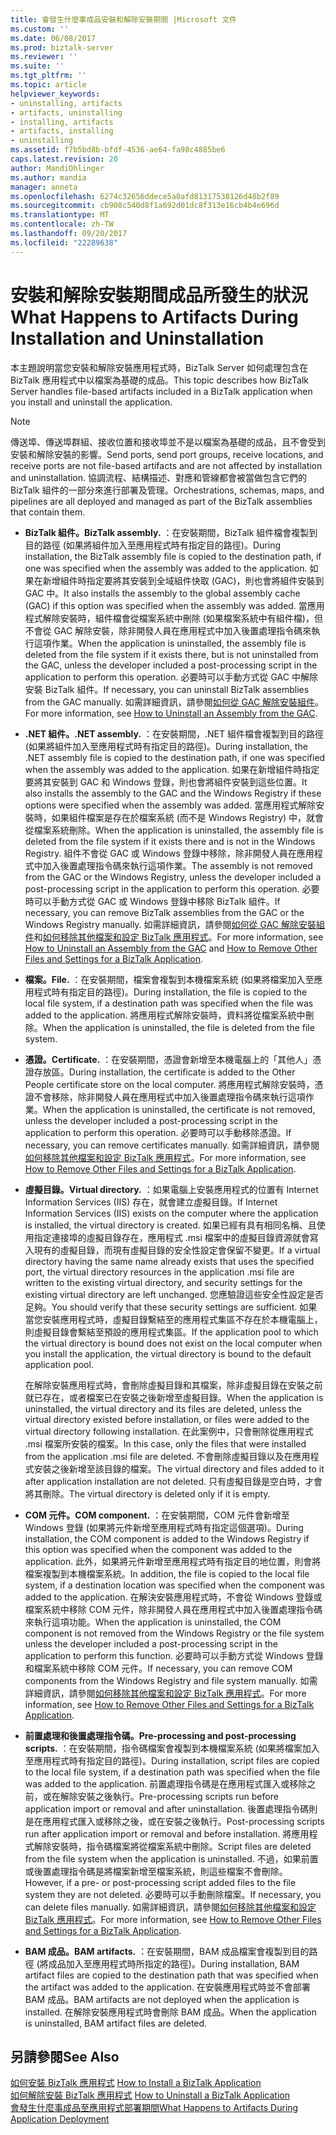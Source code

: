 ```yaml
---
title: 會發生什麼事成品安裝和解除安裝期間 |Microsoft 文件
ms.custom: ''
ms.date: 06/08/2017
ms.prod: biztalk-server
ms.reviewer: ''
ms.suite: ''
ms.tgt_pltfrm: ''
ms.topic: article
helpviewer_keywords:
- uninstalling, artifacts
- artifacts, uninstalling
- installing, artifacts
- artifacts, installing
- uninstalling
ms.assetid: f7b5bd8b-bfdf-4536-ae64-fa98c4885be6
caps.latest.revision: 20
author: MandiOhlinger
ms.author: mandia
manager: anneta
ms.openlocfilehash: 6274c32656ddece5a0afd81317538126d48b2f89
ms.sourcegitcommit: cb908c540d8f1a692d01dc8f313e16cb4b4e696d
ms.translationtype: MT
ms.contentlocale: zh-TW
ms.lasthandoff: 09/20/2017
ms.locfileid: "22289638"
---
```

# <a name="what-happens-to-artifacts-during-installation-and-uninstallation"></a><span data-ttu-id="942a6-102">安裝和解除安裝期間成品所發生的狀況</span><span class="sxs-lookup"><span data-stu-id="942a6-102">What Happens to Artifacts During Installation and Uninstallation</span></span>
<span data-ttu-id="942a6-103">本主題說明當您安裝和解除安裝應用程式時，BizTalk Server 如何處理包含在 BizTalk 應用程式中以檔案為基礎的成品。</span><span class="sxs-lookup"><span data-stu-id="942a6-103">This topic describes how BizTalk Server handles file-based artifacts included in a BizTalk application when you install and uninstall the application.</span></span>  
  
> [!NOTE]
>  <span data-ttu-id="942a6-104">傳送埠、傳送埠群組、接收位置和接收埠並不是以檔案為基礎的成品，且不會受到安裝和解除安裝的影響。</span><span class="sxs-lookup"><span data-stu-id="942a6-104">Send ports, send port groups, receive locations, and receive ports are not file-based artifacts and are not affected by installation and uninstallation.</span></span> <span data-ttu-id="942a6-105">協調流程、結構描述、對應和管線都會被當做包含它們的 BizTalk 組件的一部分來進行部署及管理。</span><span class="sxs-lookup"><span data-stu-id="942a6-105">Orchestrations, schemas, maps, and pipelines are all deployed and managed as part of the BizTalk assemblies that contain them.</span></span>  
  
-   <span data-ttu-id="942a6-106">**BizTalk 組件。**</span><span class="sxs-lookup"><span data-stu-id="942a6-106">**BizTalk assembly.**</span></span> <span data-ttu-id="942a6-107">：在安裝期間，BizTalk 組件檔會複製到目的路徑 (如果將組件加入至應用程式時有指定目的路徑)。</span><span class="sxs-lookup"><span data-stu-id="942a6-107">During installation, the BizTalk assembly file is copied to the destination path, if one was specified when the assembly was added to the application.</span></span> <span data-ttu-id="942a6-108">如果在新增組件時指定要將其安裝到全域組件快取 (GAC)，則也會將組件安裝到 GAC 中。</span><span class="sxs-lookup"><span data-stu-id="942a6-108">It also installs the assembly to the global assembly cache (GAC) if this option was specified when the assembly was added.</span></span> <span data-ttu-id="942a6-109">當應用程式解除安裝時，組件檔會從檔案系統中刪除 (如果檔案系統中有組件檔)，但不會從 GAC 解除安裝，除非開發人員在應用程式中加入後置處理指令碼來執行這項作業。</span><span class="sxs-lookup"><span data-stu-id="942a6-109">When the application is uninstalled, the assembly file is deleted from the file system if it exists there, but is not uninstalled from the GAC, unless the developer included a post-processing script in the application to perform this operation.</span></span> <span data-ttu-id="942a6-110">必要時可以手動方式從 GAC 中解除安裝 BizTalk 組件。</span><span class="sxs-lookup"><span data-stu-id="942a6-110">If necessary, you can uninstall BizTalk assemblies from the GAC manually.</span></span> <span data-ttu-id="942a6-111">如需詳細資訊，請參閱[如何從 GAC 解除安裝組件](http://msdn.microsoft.com/library/464706a8-f902-4d05-a724-19169facd2b4)。</span><span class="sxs-lookup"><span data-stu-id="942a6-111">For more information, see [How to Uninstall an Assembly from the GAC](http://msdn.microsoft.com/library/464706a8-f902-4d05-a724-19169facd2b4).</span></span>  
  
-   <span data-ttu-id="942a6-112">**.NET 組件。**</span><span class="sxs-lookup"><span data-stu-id="942a6-112">**.NET assembly.**</span></span> <span data-ttu-id="942a6-113">：在安裝期間，.NET 組件檔會複製到目的路徑 (如果將組件加入至應用程式時有指定目的路徑)。</span><span class="sxs-lookup"><span data-stu-id="942a6-113">During installation, the .NET assembly file is copied to the destination path, if one was specified when the assembly was added to the application.</span></span> <span data-ttu-id="942a6-114">如果在新增組件時指定要將其安裝到 GAC 和 Windows 登錄，則也會將組件安裝到這些位置。</span><span class="sxs-lookup"><span data-stu-id="942a6-114">It also installs the assembly to the GAC and the Windows Registry if these options were specified when the assembly was added.</span></span> <span data-ttu-id="942a6-115">當應用程式解除安裝時，如果組件檔案是存在於檔案系統 (而不是 Windows Registry) 中，就會從檔案系統刪除。</span><span class="sxs-lookup"><span data-stu-id="942a6-115">When the application is uninstalled, the assembly file is deleted from the file system if it exists there and is not in the Windows Registry.</span></span> <span data-ttu-id="942a6-116">組件不會從 GAC 或 Windows 登錄中移除，除非開發人員在應用程式中加入後置處理指令碼來執行這項作業。</span><span class="sxs-lookup"><span data-stu-id="942a6-116">The assembly is not removed from the GAC or the Windows Registry, unless the developer included a post-processing script in the application to perform this operation.</span></span> <span data-ttu-id="942a6-117">必要時可以手動方式從 GAC 或 Windows 登錄中移除 BizTalk 組件。</span><span class="sxs-lookup"><span data-stu-id="942a6-117">If necessary, you can remove BizTalk assemblies from the GAC or the Windows Registry manually.</span></span> <span data-ttu-id="942a6-118">如需詳細資訊，請參閱[如何從 GAC 解除安裝組件](http://msdn.microsoft.com/library/464706a8-f902-4d05-a724-19169facd2b4)和[如何移除其他檔案和設定 BizTalk 應用程式](../core/how-to-remove-other-files-and-settings-for-a-biztalk-application.md)。</span><span class="sxs-lookup"><span data-stu-id="942a6-118">For more information, see [How to Uninstall an Assembly from the GAC](http://msdn.microsoft.com/library/464706a8-f902-4d05-a724-19169facd2b4) and [How to Remove Other Files and Settings for a BizTalk Application](../core/how-to-remove-other-files-and-settings-for-a-biztalk-application.md).</span></span>  
  
-   <span data-ttu-id="942a6-119">**檔案。**</span><span class="sxs-lookup"><span data-stu-id="942a6-119">**File.**</span></span> <span data-ttu-id="942a6-120">：在安裝期間，檔案會複製到本機檔案系統 (如果將檔案加入至應用程式時有指定目的路徑)。</span><span class="sxs-lookup"><span data-stu-id="942a6-120">During installation, the file is copied to the local file system, if a destination path was specified when the file was added to the application.</span></span> <span data-ttu-id="942a6-121">將應用程式解除安裝時，資料將從檔案系統中刪除。</span><span class="sxs-lookup"><span data-stu-id="942a6-121">When the application is uninstalled, the file is deleted from the file system.</span></span>  
  
-   <span data-ttu-id="942a6-122">**憑證。**</span><span class="sxs-lookup"><span data-stu-id="942a6-122">**Certificate.**</span></span> <span data-ttu-id="942a6-123">：在安裝期間，憑證會新增至本機電腦上的「其他人」憑證存放區。</span><span class="sxs-lookup"><span data-stu-id="942a6-123">During installation, the certificate is added to the Other People certificate store on the local computer.</span></span> <span data-ttu-id="942a6-124">將應用程式解除安裝時，憑證不會移除，除非開發人員在應用程式中加入後置處理指令碼來執行這項作業。</span><span class="sxs-lookup"><span data-stu-id="942a6-124">When the application is uninstalled, the certificate is not removed, unless the developer included a post-processing script in the application to perform this operation.</span></span> <span data-ttu-id="942a6-125">必要時可以手動移除憑證。</span><span class="sxs-lookup"><span data-stu-id="942a6-125">If necessary, you can remove certificates manually.</span></span> <span data-ttu-id="942a6-126">如需詳細資訊，請參閱[如何移除其他檔案和設定 BizTalk 應用程式](../core/how-to-remove-other-files-and-settings-for-a-biztalk-application.md)。</span><span class="sxs-lookup"><span data-stu-id="942a6-126">For more information, see [How to Remove Other Files and Settings for a BizTalk Application](../core/how-to-remove-other-files-and-settings-for-a-biztalk-application.md).</span></span>  
  
-   <span data-ttu-id="942a6-127">**虛擬目錄。**</span><span class="sxs-lookup"><span data-stu-id="942a6-127">**Virtual directory.**</span></span> <span data-ttu-id="942a6-128">：如果電腦上安裝應用程式的位置有 Internet Information Services (IIS) 存在，就會建立虛擬目錄。</span><span class="sxs-lookup"><span data-stu-id="942a6-128">If Internet Information Services (IIS) exists on the computer where the application is installed, the virtual directory is created.</span></span> <span data-ttu-id="942a6-129">如果已經有具有相同名稱、且使用指定連接埠的虛擬目錄存在，應用程式 .msi 檔案中的虛擬目錄資源就會寫入現有的虛擬目錄，而現有虛擬目錄的安全性設定會保留不變更。</span><span class="sxs-lookup"><span data-stu-id="942a6-129">If a virtual directory having the same name already exists that uses the specified port, the virtual directory resources in the application .msi file are written to the existing virtual directory, and security settings for the existing virtual directory are left unchanged.</span></span> <span data-ttu-id="942a6-130">您應驗證這些安全性設定是否足夠。</span><span class="sxs-lookup"><span data-stu-id="942a6-130">You should verify that these security settings are sufficient.</span></span> <span data-ttu-id="942a6-131">如果當您安裝應用程式時，虛擬目錄繫結至的應用程式集區不存在於本機電腦上，則虛擬目錄會繫結至預設的應用程式集區。</span><span class="sxs-lookup"><span data-stu-id="942a6-131">If the application pool to which the virtual directory is bound does not exist on the local computer when you install the application, the virtual directory is bound to the default application pool.</span></span>  
  
     <span data-ttu-id="942a6-132">在解除安裝應用程式時，會刪除虛擬目錄和其檔案，除非虛擬目錄在安裝之前就已存在，或者檔案已在安裝之後新增至虛擬目錄。</span><span class="sxs-lookup"><span data-stu-id="942a6-132">When the application is uninstalled, the virtual directory and its files are deleted, unless the virtual directory existed before installation, or files were added to the virtual directory following installation.</span></span> <span data-ttu-id="942a6-133">在此案例中，只會刪除從應用程式 .msi 檔案所安裝的檔案。</span><span class="sxs-lookup"><span data-stu-id="942a6-133">In this case, only the files that were installed from the application .msi file are deleted.</span></span> <span data-ttu-id="942a6-134">不會刪除虛擬目錄以及在應用程式安裝之後新增至該目錄的檔案。</span><span class="sxs-lookup"><span data-stu-id="942a6-134">The virtual directory and files added to it after application installation are not deleted.</span></span> <span data-ttu-id="942a6-135">只有虛擬目錄是空白時，才會將其刪除。</span><span class="sxs-lookup"><span data-stu-id="942a6-135">The virtual directory is deleted only if it is empty.</span></span>  
  
-   <span data-ttu-id="942a6-136">**COM 元件。**</span><span class="sxs-lookup"><span data-stu-id="942a6-136">**COM component.**</span></span> <span data-ttu-id="942a6-137">：在安裝期間，COM 元件會新增至 Windows 登錄 (如果將元件新增至應用程式時有指定這個選項)。</span><span class="sxs-lookup"><span data-stu-id="942a6-137">During installation, the COM component is added to the Windows Registry if this option was specified when the component was added to the application.</span></span> <span data-ttu-id="942a6-138">此外，如果將元件新增至應用程式時有指定目的地位置，則會將檔案複製到本機檔案系統。</span><span class="sxs-lookup"><span data-stu-id="942a6-138">In addition, the file is copied to the local file system, if a destination location was specified when the component was added to the application.</span></span> <span data-ttu-id="942a6-139">在解決安裝應用程式時，不會從 Windows 登錄或檔案系統中移除 COM 元件，除非開發人員在應用程式中加入後置處理指令碼來執行這項功能。</span><span class="sxs-lookup"><span data-stu-id="942a6-139">When the application is uninstalled, the COM component is not removed from the Windows Registry or the file system unless the developer included a post-processing script in the application to perform this function.</span></span> <span data-ttu-id="942a6-140">必要時可以手動方式從 Windows 登錄和檔案系統中移除 COM 元件。</span><span class="sxs-lookup"><span data-stu-id="942a6-140">If necessary, you can remove COM components from the Windows Registry and file system manually.</span></span> <span data-ttu-id="942a6-141">如需詳細資訊，請參閱[如何移除其他檔案和設定 BizTalk 應用程式](../core/how-to-remove-other-files-and-settings-for-a-biztalk-application.md)。</span><span class="sxs-lookup"><span data-stu-id="942a6-141">For more information, see [How to Remove Other Files and Settings for a BizTalk Application](../core/how-to-remove-other-files-and-settings-for-a-biztalk-application.md).</span></span>  
  
-   <span data-ttu-id="942a6-142">**前置處理和後置處理指令碼。**</span><span class="sxs-lookup"><span data-stu-id="942a6-142">**Pre-processing and post-processing scripts.**</span></span> <span data-ttu-id="942a6-143">：在安裝期間，指令碼檔案會複製到本機檔案系統 (如果將檔案加入至應用程式時有指定目的路徑)。</span><span class="sxs-lookup"><span data-stu-id="942a6-143">During installation, script files are copied to the local file system, if a destination path was specified when the file was added to the application.</span></span> <span data-ttu-id="942a6-144">前置處理指令碼是在應用程式匯入或移除之前，或在解除安裝之後執行。</span><span class="sxs-lookup"><span data-stu-id="942a6-144">Pre-processing scripts run before application import or removal and after uninstallation.</span></span> <span data-ttu-id="942a6-145">後置處理指令碼則是在應用程式匯入或移除之後，或在安裝之後執行。</span><span class="sxs-lookup"><span data-stu-id="942a6-145">Post-processing scripts run after application import or removal and before installation.</span></span> <span data-ttu-id="942a6-146">將應用程式解除安裝時，指令碼檔案將從檔案系統中刪除。</span><span class="sxs-lookup"><span data-stu-id="942a6-146">Script files are deleted from the file system when the application is uninstalled.</span></span> <span data-ttu-id="942a6-147">不過，如果前置或後置處理指令碼是將檔案新增至檔案系統，則這些檔案不會刪除。</span><span class="sxs-lookup"><span data-stu-id="942a6-147">However, if a pre- or post-processing script added files to the file system they are not deleted.</span></span> <span data-ttu-id="942a6-148">必要時可以手動刪除檔案。</span><span class="sxs-lookup"><span data-stu-id="942a6-148">If necessary, you can delete files manually.</span></span> <span data-ttu-id="942a6-149">如需詳細資訊，請參閱[如何移除其他檔案和設定 BizTalk 應用程式](../core/how-to-remove-other-files-and-settings-for-a-biztalk-application.md)。</span><span class="sxs-lookup"><span data-stu-id="942a6-149">For more information, see [How to Remove Other Files and Settings for a BizTalk Application](../core/how-to-remove-other-files-and-settings-for-a-biztalk-application.md).</span></span>  
  
-   <span data-ttu-id="942a6-150">**BAM 成品。**</span><span class="sxs-lookup"><span data-stu-id="942a6-150">**BAM artifacts.**</span></span> <span data-ttu-id="942a6-151">：在安裝期間，BAM 成品檔案會複製到目的路徑 (將成品加入至應用程式時所指定的路徑)。</span><span class="sxs-lookup"><span data-stu-id="942a6-151">During installation, BAM artifact files are copied to the destination path that was specified when the artifact was added to the application.</span></span> <span data-ttu-id="942a6-152">在安裝應用程式時並不會部署 BAM 成品。</span><span class="sxs-lookup"><span data-stu-id="942a6-152">BAM artifacts are not deployed when the application is installed.</span></span> <span data-ttu-id="942a6-153">在解除安裝應用程式時會刪除 BAM 成品。</span><span class="sxs-lookup"><span data-stu-id="942a6-153">When the application is uninstalled, BAM artifact files are deleted.</span></span>  
  
## <a name="see-also"></a><span data-ttu-id="942a6-154">另請參閱</span><span class="sxs-lookup"><span data-stu-id="942a6-154">See Also</span></span>  
 <span data-ttu-id="942a6-155">[如何安裝 BizTalk 應用程式](../core/how-to-install-a-biztalk-application.md) </span><span class="sxs-lookup"><span data-stu-id="942a6-155">[How to Install a BizTalk Application](../core/how-to-install-a-biztalk-application.md) </span></span>  
 <span data-ttu-id="942a6-156">[如何解除安裝 BizTalk 應用程式](../core/how-to-uninstall-a-biztalk-application.md) </span><span class="sxs-lookup"><span data-stu-id="942a6-156">[How to Uninstall a BizTalk Application](../core/how-to-uninstall-a-biztalk-application.md) </span></span>  
 [<span data-ttu-id="942a6-157">會發生什麼事成品至應用程式部署期間</span><span class="sxs-lookup"><span data-stu-id="942a6-157">What Happens to Artifacts During Application Deployment</span></span>](../core/what-happens-to-artifacts-during-application-deployment.md)